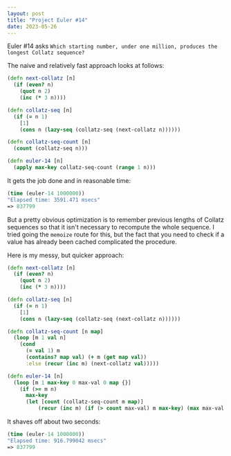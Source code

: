 ```yaml
---
layout: post
title: "Project Euler #14"
date: 2023-05-26
---
```

Euler #14 asks
```Which starting number, under one million, produces the longest Collatz sequence?```

The naive and relatively fast approach looks at follows:
```clojure
(defn next-collatz [n]
  (if (even? n)
    (quot n 2)
    (inc (* 3 n))))

(defn collatz-seq [n]
  (if (= n 1)
    [1]
    (cons n (lazy-seq (collatz-seq (next-collatz n))))))

(defn collatz-seq-count [n]
  (count (collatz-seq n)))

(defn euler-14 [n] 
  (apply max-key collatz-seq-count (range 1 n)))
```
It gets the job done and in reasonable time:
```clojure
(time (euler-14 1000000))
"Elapsed time: 3591.471 msecs"
=> 837799
```
But a pretty obvious optimization is to remember previous lengths of Collatz sequences so that it isn't
necessary to recompute the whole sequence. I tried going the `memoize` route for this, but the fact that
you need to check if a value has already been cached complicated the procedure.

Here is my messy, but quicker approach:
```clojure
(defn next-collatz [n]
  (if (even? n)
    (quot n 2)
    (inc (* 3 n))))

(defn collatz-seq [n]
  (if (= n 1)
    [1]
    (cons n (lazy-seq (collatz-seq (next-collatz n))))))

(defn collatz-seq-count [n map]
  (loop [m 1 val n]
    (cond
      (= val 1) m
      (contains? map val) (+ m (get map val))
      :else (recur (inc m) (next-collatz val)))))

(defn euler-14 [n]
  (loop [m 1 max-key 0 max-val 0 map {}]
    (if (>= m n)
      max-key
      (let [count (collatz-seq-count m map)]
          (recur (inc m) (if (> count max-val) m max-key) (max max-val count) (assoc map m count))))))
```
It shaves off about two seconds:
```clojure
(time (euler-14 1000000))
"Elapsed time: 916.799042 msecs"
=> 837799
```